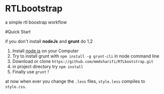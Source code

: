 # RTLbootstrap
a simple rtl boostrap workflow

#Quick Start

 if you don't install **nodeJs** and **grunt** do 1,2

1. Install [node.js](https://nodejs.org/) on your Computer
2. Try to install grunt with `npm install -g grunt-cli` in node command line
3. Download or clone `https://github.com/mmdsharifi/RTLbootstrap.git` 
4. in project directory try `npm install`
5. Finally use `grunt` !

at now when ever you change the `.less` files, `style.less` compiles to `style.css`.

